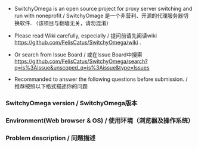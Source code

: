 - SwitchyOmega is an open source project for proxy server switching and run with noneprofit / SwitchyOmage 是一个非营利、开源的代理服务器切换软件. （该项目与翻墙无关，请勿混淆）

- Please read Wiki carefully, especially / 提问前请先阅读wiki https://github.com/FelisCatus/SwitchyOmega/wiki .
- Or search from Issue Board / 或在Issue Board中搜索 https://github.com/FelisCatus/SwitchyOmega/search?q=is%3Aissue&unscoped_q=is%3Aissue&type=Issues
- Recommanded to answer the following questions before submission.  / 推荐按照以下格式描述你的问题

### SwitchyOmega version / SwitchyOmega版本


### Environment(Web browser & OS) / 使用环境（浏览器及操作系统）


### Problem description / 问题描述